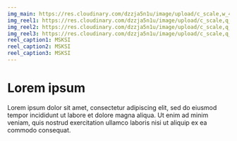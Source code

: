 ```yaml
---
img_main: https://res.cloudinary.com/dzzja5n1u/image/upload/c_scale,w_400/v1658754324/MSKSI/Comm_Spotlight_Placeholder_bckrc2.jpg
img_reel1: https://res.cloudinary.com/dzzja5n1u/image/upload/c_scale,q_100,w_500/v1658754885/MSKSI/msksi_mfklty.jpg
img_reel2: https://res.cloudinary.com/dzzja5n1u/image/upload/c_scale,q_100,w_500/v1658754885/MSKSI/IMG_3157_bnc5qq.jpg
img_reel3: https://res.cloudinary.com/dzzja5n1u/image/upload/c_scale,q_100,w_500/v1658754885/MSKSI/IMG_3166_e5yiyf.jpg
reel_caption1: MSKSI
reel_caption2: MSKSI
reel_caption3: MSKSI
---
```


# Lorem ipsum

Lorem ipsum dolor sit amet, consectetur adipiscing elit, sed do eiusmod tempor incididunt ut labore et dolore magna aliqua. Ut enim ad minim veniam, quis nostrud exercitation ullamco laboris nisi ut aliquip ex ea commodo consequat.
